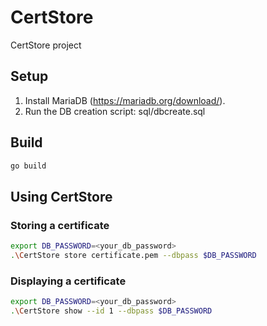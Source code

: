 # CertStore
CertStore project

## Setup ##

1. Install MariaDB (https://mariadb.org/download/).
2. Run the DB creation script: sql/dbcreate.sql

## Build ##

```bash
go build
```

## Using CertStore ##

### Storing a certificate ###

```bash
export DB_PASSWORD=<your_db_password>
.\CertStore store certificate.pem --dbpass $DB_PASSWORD
```

### Displaying a certificate ###

```bash
export DB_PASSWORD=<your_db_password>
.\CertStore show --id 1 --dbpass $DB_PASSWORD
```
